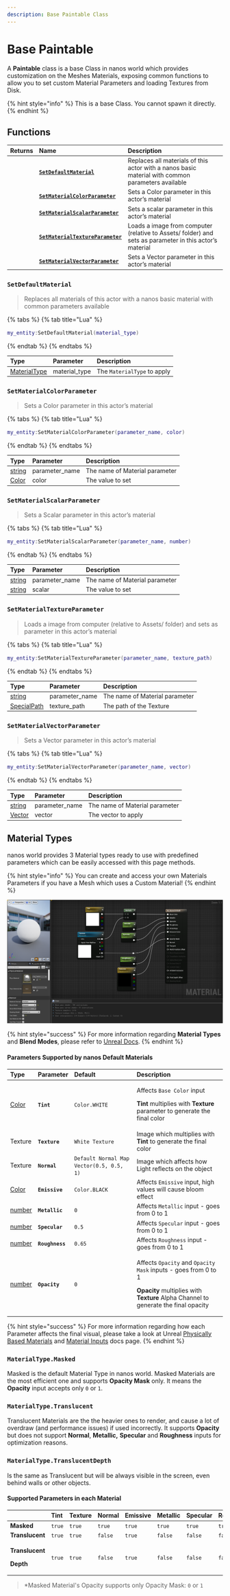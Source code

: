 ```yaml
---
description: Base Paintable Class
---
```


# Base Paintable

A **Paintable** class is a base Class in nanos world which provides customization on the Meshes Materials, exposing common functions to allow you to set custom Material Parameters and loading Textures from Disk.

{% hint style="info" %}
This is a base Class. You cannot spawn it directly.
{% endhint %}

## Functions <a id="functions"></a>

| **Returns** | **Name** | **Description** |
| :--- | :--- | :--- |
|  | [**`SetDefaultMaterial`**](paintable.md#sedefaultmaterial) | Replaces all materials of this actor with a nanos basic material with common parameters available |
|  | [**`SetMaterialColorParameter`**](paintable.md#setmaterialcolorparameter) | Sets a Color parameter in this actor’s material |
|  | [**`SetMaterialScalarParameter`**](paintable.md#setmaterialscalarparameter) | Sets a scalar parameter in this actor’s material |
|  | [**`SetMaterialTextureParameter`**](paintable.md#setmaterialtextureparameter) | Loads a image from computer \(relative to Assets/ folder\) and sets as parameter in this actor’s material |
|  | [**`SetMaterialVectorParameter`**](paintable.md#setmaterialvectorparameter) | Sets a Vector parameter in this actor’s material |

### `SetDefaultMaterial`

> Replaces all materials of this actor with a nanos basic material with common parameters available

{% tabs %}
{% tab title="Lua" %}
```lua
my_entity:SetDefaultMaterial(material_type)
```
{% endtab %}
{% endtabs %}

| Type | Parameter | Description |
| :--- | :--- | :--- |
| [MaterialType](../../glossary/enums.md#materialtype) | material\_type | The `MaterialType` to apply |

### `SetMaterialColorParameter`

> Sets a Color parameter in this actor’s material

{% tabs %}
{% tab title="Lua" %}
```lua
my_entity:SetMaterialColorParameter(parameter_name, color)
```
{% endtab %}
{% endtabs %}

| Type | Parameter | Description |
| :--- | :--- | :--- |
| [string](../../glossary/basic-types.md#string) | parameter\_name | The name of Material parameter |
| [Color](../../utility-classes/color.md) | color | The value to set |

### `SetMaterialScalarParameter`

> Sets a Scalar parameter in this actor’s material

{% tabs %}
{% tab title="Lua" %}
```lua
my_entity:SetMaterialScalarParameter(parameter_name, number)
```
{% endtab %}
{% endtabs %}

| Type | Parameter | Description |
| :--- | :--- | :--- |
| [string](../../glossary/basic-types.md#string) | parameter\_name | The name of Material parameter |
| [string](../../glossary/basic-types.md#number) | scalar | The value to set |

### `SetMaterialTextureParameter`

> Loads a image from computer \(relative to Assets/ folder\) and sets as parameter in this actor’s material

{% tabs %}
{% tab title="Lua" %}
```lua
my_entity:SetMaterialTextureParameter(parameter_name, texture_path)
```
{% endtab %}
{% endtabs %}

| Type | Parameter | Description |
| :--- | :--- | :--- |
| [string](../../glossary/basic-types.md#string) | parameter\_name | The name of Material parameter |
| [SpecialPath](../../glossary/basic-types.md#specialpath) | texture\_path | The path of the Texture |

### `SetMaterialVectorParameter`

> Sets a Vector parameter in this actor’s material

{% tabs %}
{% tab title="Lua" %}
```lua
my_entity:SetMaterialVectorParameter(parameter_name, vector)
```
{% endtab %}
{% endtabs %}

| Type | Parameter | Description |
| :--- | :--- | :--- |
| [string](../../glossary/basic-types.md#string) | parameter\_name | The name of Material parameter |
| [Vector](../../utility-classes/vector.md) | vector | The vector to apply |

## Material Types

nanos world provides 3 Material types ready to use with predefined parameters which can be easily accessed with this page methods.

{% hint style="info" %}
You can create and access your own Materials Parameters if you have a Mesh which uses a Custom Material!
{% endhint %}

![](../../../.gitbook/assets/image%20%2811%29.png)

{% hint style="success" %}
For more information regarding **Material Types** and **Blend Modes**, please refer to [Unreal Docs](https://docs.unrealengine.com/4.26/en-US/RenderingAndGraphics/Materials/MaterialProperties/BlendModes/).
{% endhint %}

#### Parameters Supported by nanos Default Materials

<table>
  <thead>
    <tr>
      <th style="text-align:left">Type</th>
      <th style="text-align:left">Parameter</th>
      <th style="text-align:left">Default</th>
      <th style="text-align:left">Description</th>
    </tr>
  </thead>
  <tbody>
    <tr>
      <td style="text-align:left"><a href="../../utility-classes/color.md">Color</a>
      </td>
      <td style="text-align:left"><b><code>Tint</code></b>
      </td>
      <td style="text-align:left"><code>Color.WHITE</code>
      </td>
      <td style="text-align:left">
        <p>Affects <code>Base Color</code> input</p>
        <p><b>Tint</b> multiplies with <b>Texture</b> parameter to generate the final
          color</p>
      </td>
    </tr>
    <tr>
      <td style="text-align:left">Texture</td>
      <td style="text-align:left"><b><code>Texture</code></b>
      </td>
      <td style="text-align:left"><code>White Texture</code>
      </td>
      <td style="text-align:left">Image which multiplies with <b>Tint</b> to generate the final color</td>
    </tr>
    <tr>
      <td style="text-align:left">Texture</td>
      <td style="text-align:left"><b><code>Normal</code></b>
      </td>
      <td style="text-align:left"><code>Default Normal Map Vector(0.5, 0.5, 1)</code>
      </td>
      <td style="text-align:left">Image which affects how Light reflects on the object</td>
    </tr>
    <tr>
      <td style="text-align:left"><a href="../../utility-classes/color.md">Color</a>
      </td>
      <td style="text-align:left"><b><code>Emissive</code></b>
      </td>
      <td style="text-align:left"><code>Color.BLACK</code>
      </td>
      <td style="text-align:left">Affects <code>Emissive</code> input, high values will cause bloom effect</td>
    </tr>
    <tr>
      <td style="text-align:left"><a href="../../glossary/basic-types.md#number">number</a>
      </td>
      <td style="text-align:left"><b><code>Metallic</code></b>
      </td>
      <td style="text-align:left"><code>0</code>
      </td>
      <td style="text-align:left">Affects <code>Metallic</code> input - goes from 0 to 1</td>
    </tr>
    <tr>
      <td style="text-align:left"><a href="../../glossary/basic-types.md#number">number</a>
      </td>
      <td style="text-align:left"><b><code>Specular</code></b>
      </td>
      <td style="text-align:left"><code>0.5</code>
      </td>
      <td style="text-align:left">Affects <code>Specular</code> input - goes from 0 to 1</td>
    </tr>
    <tr>
      <td style="text-align:left"><a href="../../glossary/basic-types.md#number">number</a>
      </td>
      <td style="text-align:left"><b><code>Roughness</code></b>
      </td>
      <td style="text-align:left"><code>0.65</code>
      </td>
      <td style="text-align:left">Affects <code>Roughness</code> input - goes from 0 to 1</td>
    </tr>
    <tr>
      <td style="text-align:left"><a href="../../glossary/basic-types.md#number">number</a>
      </td>
      <td style="text-align:left"><b><code>Opacity</code></b>
      </td>
      <td style="text-align:left"><code>0</code>
      </td>
      <td style="text-align:left">
        <p>Affects <code>Opacity</code> and <code>Opacity Mask</code> inputs - goes from
          0 to 1
          <br />
        </p>
        <p><b>Opacity</b> multiplies with <b>Texture</b> Alpha Channel to generate the
          final opacity</p>
      </td>
    </tr>
  </tbody>
</table>

{% hint style="success" %}
For more information regarding how each Parameter affects the final visual, please take a look at Unreal [Physically Based Materials](https://docs.unrealengine.com/4.26/en-US/RenderingAndGraphics/Materials/PhysicallyBased/) and [Material Inputs](https://docs.unrealengine.com/4.26/en-US/RenderingAndGraphics/Materials/MaterialInputs/) docs page.
{% endhint %}

### `MaterialType.Masked`

Masked is the default Material Type in nanos world. Masked Materials are the most efficient one and supports **Opacity Mask** only. It means the **Opacity** input accepts only `0` or `1`.

### `MaterialType.Translucent`

Translucent Materials are the the heavier ones to render, and cause a lot of overdraw \(and performance issues\) if used incorrectly. It supports **Opacity** but does not support **Normal**, **Metallic,** **Specular** and **Roughness** inputs for optimization reasons.

### `MaterialType.TranslucentDepth`

Is the same as Translucent but will be always visible in the screen, even behind walls or other objects.

#### Supported Parameters in each Material

<table>
  <thead>
    <tr>
      <th style="text-align:left"></th>
      <th style="text-align:left">Tint</th>
      <th style="text-align:left">Texture</th>
      <th style="text-align:left">Normal</th>
      <th style="text-align:left">Emissive</th>
      <th style="text-align:left">Metallic</th>
      <th style="text-align:left">Specular</th>
      <th style="text-align:left">Roughness</th>
      <th style="text-align:left">Opacity</th>
    </tr>
  </thead>
  <tbody>
    <tr>
      <td style="text-align:left"><b>Masked</b>
      </td>
      <td style="text-align:left"><code>true</code>
      </td>
      <td style="text-align:left"><code>true</code>
      </td>
      <td style="text-align:left"><code>true</code>
      </td>
      <td style="text-align:left"><code>true</code>
      </td>
      <td style="text-align:left"><code>true</code>
      </td>
      <td style="text-align:left"><code>true</code>
      </td>
      <td style="text-align:left"><code>true</code>
      </td>
      <td style="text-align:left"><code>true*</code>
      </td>
    </tr>
    <tr>
      <td style="text-align:left"><b>Translucent</b>
      </td>
      <td style="text-align:left"><code>true</code>
      </td>
      <td style="text-align:left"><code>true</code>
      </td>
      <td style="text-align:left"><code>false</code>
      </td>
      <td style="text-align:left"><code>true</code>
      </td>
      <td style="text-align:left"><code>false</code>
      </td>
      <td style="text-align:left"><code>false</code>
      </td>
      <td style="text-align:left"><code>false</code>
      </td>
      <td style="text-align:left"><code>true</code>
      </td>
    </tr>
    <tr>
      <td style="text-align:left">
        <p><b>Translucent</b>
        </p>
        <p><b>Depth</b>
        </p>
      </td>
      <td style="text-align:left"><code>true</code>
      </td>
      <td style="text-align:left"><code>true</code>
      </td>
      <td style="text-align:left"><code>false</code>
      </td>
      <td style="text-align:left"><code>true</code>
      </td>
      <td style="text-align:left"><code>false</code>
      </td>
      <td style="text-align:left"><code>false</code>
      </td>
      <td style="text-align:left"><code>false</code>
      </td>
      <td style="text-align:left"><code>true</code>
      </td>
    </tr>
  </tbody>
</table>

> \*Masked Material's Opacity supports only Opacity Mask: `0` or `1`


